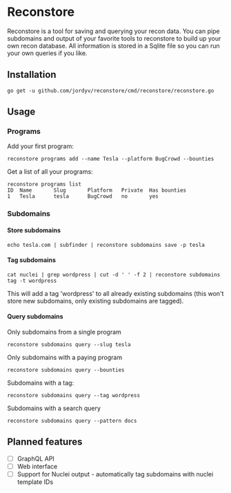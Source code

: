 # Reconstore

Reconstore is a tool for saving and querying your recon data. You can pipe subdomains and output of your favorite tools to reconstore to build up 
your own recon database. All information is stored in a Sqlite file so you can run your own queries if you like.

## Installation

```
go get -u github.com/jordyv/reconstore/cmd/reconstore/reconstore.go
```

## Usage

### Programs

Add your first program:
```
reconstore programs add --name Tesla --platform BugCrowd --bounties
```

Get a list of all your programs:
```
reconstore programs list
ID  Name       Slug       Platform   Private  Has bounties
1   Tesla      tesla      BugCrowd   no       yes
```

### Subdomains
#### Store subdomains
```
echo tesla.com | subfinder | reconstore subdomains save -p tesla
```

#### Tag subdomains
```
cat nuclei | grep wordpress | cut -d ' ' -f 2 | reconstore subdomains tag -t wordpress
```
This will add a tag 'wordpress' to all already existing subdomains (this won't store new subdomains, only existing subdomains are tagged).

#### Query subdomains
Only subdomains from a single program
```
reconstore subdomains query --slug tesla
```

Only subdomains with a paying program
```
reconstore subdomains query --bounties
```

Subdomains with a tag:
```
reconstore subdomains query --tag wordpress
```

Subdomains with a search query
```
reconstore subdomains query --pattern docs
```

## Planned features

- [ ] GraphQL API
- [ ] Web interface
- [ ] Support for Nuclei output - automatically tag subdomains with nuclei template IDs
